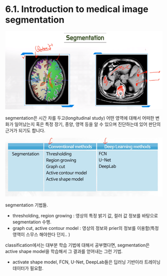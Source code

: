 # 6.1. Introduction to medical image segmentation

![image.png](/assets/의료인공지능/6_1_Introduction_to_medical_image_segmentation/image.png)

segmentation은 시간 차를 두고(longitudinal study) 어떤 영역에 대해서 어떠한 변화가 일어났는지 혹은 특정 장기, 종양, 영역 등을 알 수 있으며 진단하는데 있어 판단의 근거가 되기도 합니다.

![image.png](/assets/의료인공지능/6_1_Introduction_to_medical_image_segmentation/image_1.png)

segmentation 기법들.

- thresholding, region growing : 영상의 특정 밝기 값, 컬러 값 정보를 바탕으로 segmentation 수행.
- graph cut, active contour model :  영상의 정보와 prier의 정보를 이용함(특정 영역이 스무스 해야한다 던지.. )

classification에서는 대부분 학습 기법에 대해서 공부했다면, segmentation은  active shape model을 학습해서 그 결과를 얻어내는 그런 기법.

- activate shape model, FCN, U-Net, DeepLab들은 딥러닝 기반이라 트레이닝 데이터가 필요함.